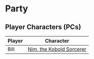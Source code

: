 # Party

## Player Characters (PCs)

| Player | Character |
| - | - |
| Bill | [Nim, the Kobold Sorcerer](./nim.md) |
